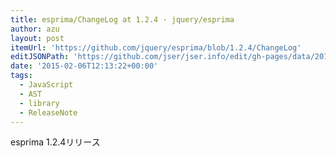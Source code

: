 ```yaml
---
title: esprima/ChangeLog at 1.2.4 · jquery/esprima
author: azu
layout: post
itemUrl: 'https://github.com/jquery/esprima/blob/1.2.4/ChangeLog'
editJSONPath: 'https://github.com/jser/jser.info/edit/gh-pages/data/2015/02/index.json'
date: '2015-02-06T12:13:22+00:00'
tags:
  - JavaScript
  - AST
  - library
  - ReleaseNote
---
```

esprima 1.2.4リリース
